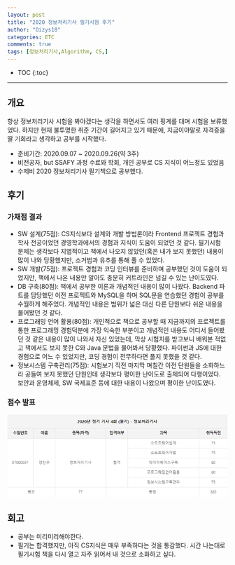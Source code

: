 ```yaml
---
layout: post
title: "2020 정보처리기사 필기시험 후기"
author: "Oizys18"
categories: ETC
comments: true
tags: [정보처리기사,Algorithm, CS,]
---
```


* TOC 
{:toc}
* * *

## 개요
항상 정보처리기사 시험을 봐야겠다는 생각을 하면서도 여러 핑계를 대며 시험을 보류했었다. 하지만 현재 불투명한 취준 기간이 길어지고 있기 때문에, 지금이야말로 자격증을 딸 기회라고 생각하고 공부를 시작했다. 


- 준비기간: 2020.09.07 ~ 2020.09.26(약 3주)
- 비전공자, but SSAFY 과정 수료와 학회, 개인 공부로 CS 지식이 어느정도 있었음 
- 수제비 2020 정보처리기사 필기책으로 공부했다.

## 후기
### 가채점 결과
- SW 설계(75점): CS지식보다 설계와 개발 방법론이라 Frontend 프로젝트 경험과 학사 전공이었던 경영학과에서의 경험과 지식이 도움이 되었던 것 같다. 필기시험 문제는 생각보다 지엽적이고 책에서 나오지 않았던(혹은 내가 보지 못했던) 내용이 많이 나와 당황했지만, 소거법과 유추를 통해 풀 수 있었다. 
- SW 개발(75점): 프로젝트 경험과 코딩 인터뷰를 준비하며 공부했던 것이 도움이 되었지만, 책에서 나온 내용만 알아도 충분히 커트라인은 넘길 수 있는 난이도였다. 
- DB 구축(80점): 책에서 공부한 이론과 개념적인 내용이 많이 나왔다. Backend 파트를 담당했던 이전 프로젝트와 MySQL을 하며 SQL문을 연습했던 경험이 공부를 수월하게 해주었다. 개념적인 내용은 범위가 넓은 대신 다른 단원보다 쉬운 내용을 물어봤던 것 같다. 
- 프로그래밍 언어 활용(80점): 개인적으로 책으로 공부할 때 지금까지의 프로젝트를 통한 프로그래밍 경험덕분에 가장 익숙한 부분이고 개념적인 내용도 어디서 들어봤던 것 같은 내용이 많이 나와서 자신 있었는데, 막상 시험지를 받고보니 배워본 적없고 책에서도 보지 못한 C와 Java 문법을 물어봐서 당황했다. 파이썬과 JS에 대한 경험으로 어느 수 있었지만, 코딩 경험이 전무하다면 풀지 못했을 것 같다. 
- 정보시스템 구축관리(75점): 시험보기 직전 마지막 며칠간 이전 단원들을 소화하느라 공들여 보지 못했던 단원인데 생각보다 평이한 난이도로 출제되어 다행이었다. 보안과 운영체제, SW 국제표준 등에 대한 내용이 나왔으며 평이한 난이도였다.  

### 점수 발표
![20201009](../../assets/images/2020-10-09.png)


## 회고 
- 공부는 미리미리해야한다. 
- 필기는 합격했지만, 아직 CS지식은 매우 부족하다는 것을 통감했다. 시간 나는대로 필기시험 책을 다시 열고 자주 읽어서 내 것으로 소화하고 싶다. 